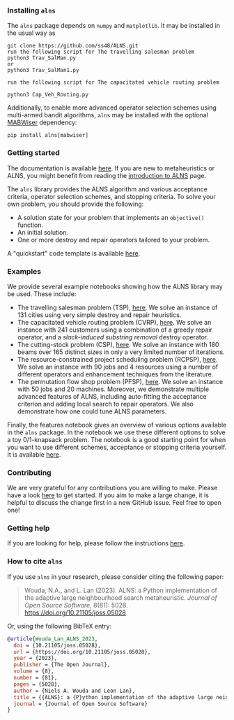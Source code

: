 ### Installing `alns`

The `alns` package depends on `numpy` and `matplotlib`. It may be installed in the
usual way as
```
git clone https://github.com/ss48/ALNS.git
run the following script for The travelling salesman problem
python3 Trav_SalMan.py
or
python3 Trav_SalMan1.py

run the following script for The capacitated vehicle routing problem

python3 Cap_Veh_Routing.py
```

Additionally, to enable more advanced operator selection schemes using 
multi-armed bandit algorithms, `alns` may be installed with the optional 
[MABWiser][12] dependency:
```
pip install alns[mabwiser]
```

### Getting started

The documentation is available [here][1]. If you are new to metaheuristics or 
ALNS, you might benefit from reading the [introduction to ALNS][11] page.

The `alns` library provides the ALNS algorithm and various acceptance criteria,
operator selection schemes, and stopping criteria. To solve your own problem,
you should provide the following:

- A solution state for your problem that implements an `objective()` function.
- An initial solution.
- One or more destroy and repair operators tailored to your problem.

A "quickstart" code template is available [here][10].

### Examples

We provide several example notebooks showing how the ALNS library may be used.
These include:

- The travelling salesman problem (TSP), [here][2]. We solve an instance of 131
  cities using very simple destroy and repair heuristics.
- The capacitated vehicle routing problem (CVRP), [here][8]. We solve an
  instance with 241 customers using a combination of a greedy repair operator,
  and a _slack-induced substring removal_ destroy operator.
- The cutting-stock problem (CSP), [here][4]. We solve an instance with 180
  beams over 165 distinct sizes in only a very limited number of iterations.
- The resource-constrained project scheduling problem (RCPSP), [here][6]. We
  solve an instance with 90 jobs and 4 resources using a number of different
  operators and enhancement techniques from the literature.
- The permutation flow shop problem (PFSP), [here][9]. We solve an instance with
  50 jobs and 20 machines. Moreover, we demonstrate multiple advanced features
  of ALNS, including auto-fitting the acceptance criterion and adding local
  search to repair operators. We also demonstrate how one could tune ALNS
  parameters.

Finally, the features notebook gives an overview of various options available in
the `alns` package. In the notebook we use these different options to solve a
toy 0/1-knapsack problem. The notebook is a good starting point for when you
want to use different schemes, acceptance or stopping criteria yourself. It is
available [here][5].

### Contributing

We are very grateful for any contributions you are willing to make. Please have
a look [here][3] to get started. If you aim to make a large change, it is
helpful to discuss the change first in a new GitHub issue. Feel free to open
one!

### Getting help

If you are looking for help, please follow the instructions [here][7].

### How to cite `alns`

If you use `alns` in your research, please consider citing the following paper:

> Wouda, N.A., and L. Lan (2023). 
> ALNS: a Python implementation of the adaptive large neighbourhood search metaheuristic. 
> _Journal of Open Source Software_, 8(81): 5028. 
> https://doi.org/10.21105/joss.05028

Or, using the following BibTeX entry:

```bibtex
@article{Wouda_Lan_ALNS_2023, 
  doi = {10.21105/joss.05028}, 
  url = {https://doi.org/10.21105/joss.05028}, 
  year = {2023}, 
  publisher = {The Open Journal}, 
  volume = {8}, 
  number = {81}, 
  pages = {5028}, 
  author = {Niels A. Wouda and Leon Lan}, 
  title = {{ALNS}: a {P}ython implementation of the adaptive large neighbourhood search metaheuristic}, 
  journal = {Journal of Open Source Software} 
}
```

[1]: https://alns.readthedocs.io/en/latest/

[2]: https://alns.readthedocs.io/en/latest/examples/travelling_salesman_problem.html

[3]: https://alns.readthedocs.io/en/latest/setup/contributing.html

[4]: https://alns.readthedocs.io/en/latest/examples/cutting_stock_problem.html

[5]: https://alns.readthedocs.io/en/latest/examples/alns_features.html

[6]: https://alns.readthedocs.io/en/latest/examples/resource_constrained_project_scheduling_problem.html

[7]: https://alns.readthedocs.io/en/latest/setup/getting_help.html

[8]: https://alns.readthedocs.io/en/latest/examples/capacitated_vehicle_routing_problem.html

[9]: https://alns.readthedocs.io/en/latest/examples/permutation_flow_shop_problem.html

[10]: https://alns.readthedocs.io/en/latest/setup/template.html

[11]: https://alns.readthedocs.io/en/latest/setup/introduction_to_alns.html

[12]: https://github.com/fidelity/mabwiser
